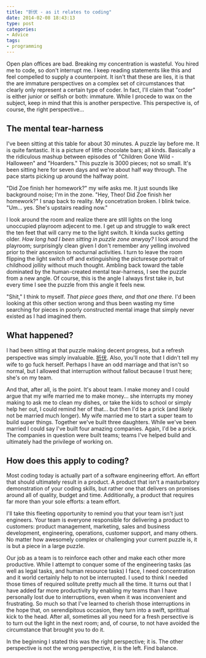 ```yaml
---
title: "折伏 - as it relates to coding"
date: 2014-02-08 18:43:13
type: post
categories:
- Advice
tags:
- programming
---
```

Open plan offices are bad.  Breaking my concentration is wasteful.  You hired me to code, so don't interrupt me.  I keep reading statements like this and feel compelled to supply a counterpoint.  It isn't that these are lies, it is that the are immature perspectives on a complex set of circumstances that clearly only represent a certain type of coder.  In fact, I'll claim that "coder" is either junior or selfish or both: immature.  While I procede to wax on the subject, keep in mind that this is another perspective. This perspective is, of course, the right perspective...

## The mental tear-harness

I've been sitting at this table for about 30 minutes.  A puzzle lay before me.  It is quite fantastic.  It is a picture of little chocolate bars; all kinds.  Basically a the ridiculous mashup between episodes of "Children Gone Wild - Halloween" and "Hoarders."  This puzzle is 3000 pieces; not so small.  It's been sitting here for seven days and we're about half way through.  The pace starts picking up around the halfway point.

"Did Zoe finish her homework?" my wife asks me.  It just sounds like background noise; I'm in the zone.  "Hey, Theo! Did Zoe finish her homework?"  I snap back to reality.  My concetration broken.  I blink twice. "Um... yes. She's upstairs reading now."

I look around the room and realize there are still lights on the long unoccupied playroom adjecent to me.  I get up and struggle to walk erect the ten feet that will carry me to the light switch.  It kinda sucks getting older.  *How long had I been sitting in puzzle zone anwyay?* I look around the playroom; surprisingly clean given I don't remember any yelling involved prior to their ascension to nocturnal activities.  I turn to leave the room flipping the light switch off and extinguishing the picturesqe portrait of childhood jollity without much thought.  Ambling back toward the table dominated by the human-created mental tear-harness, I see the puzzle from a new angle.  Of course, this is the angle I always first take in, but every time I see the puzzle from this angle it feels new.

"Shit," I think to myself. *That piece goes there, and that one there.* I'd been looking at this other section wrong and thus been wasting my time searching for pieces in poorly constructed mental image that simply never existed as I had imagined them.

## What happened?

I had been sitting at that puzzle making decent progress, but a refresh perspective was simply invaluable. [折伏](https://www.sgilibrary.org/search_dict.php?id=1974).  Also, you'll note that I didn't tell my wife to go fuck herself.  Perhaps I have an odd marriage and that isn't so normal, but I allowed that interruption without fallout because I trust here; she's on my team.

And that, after all, is the point.  It's about team.  I make money and I could argue that my wife married me to make money... she interrupts my money making to ask me to clean my dishes, or take the kids to school or simply help her out, I could remind her of that... but then I'd be a prick (and likely not be married much longer).  My wife married me to start a super team to build super things.  Together we've built three daughters.  While we've been married I could say I've built four amazing companies.  Again, I'd be a prick.  The companies in question were built teams; teams I've helped build and ultimately had the privilege of working on.

## How does this apply to coding?

Most coding today is actually part of a software engineering effort.  An effort that should ultimately result in a product.  A product that isn't a masturbatory demonstration of your coding skills, but rather one that delivers on promises around all of quality, budget and time.  Additionally, a product that requires far more than your sole efforts: a team effort.

I'll take this fleeting opportunity to remind you that your team isn't just engineers. Your team is everyone responsible for delivering a product to customers: product management, marketing, sales and business development, engineering, operations, customer support, and many others.  No matter how awesomely complex or challenging your current puzzle is, it is but a piece in a large puzzle.

Our job as a team is to reinforce each other and make each other more productive.  While I attempt to conquer some of the engineering tasks (as well as legal tasks, and human resource tasks) I face, I need concentration and it world certainly help to not be interrupted.  I used to think I needed those times of required solitute pretty much all the time.  It turns out that I have added far more productivity by enabling my teams than I have personally lost due to interruptions, even when it was inconvenient and frustrating.  So much so that I've learned to cherish those interruptions in the hope that, on serendipitous occasion, they turn into a swift, sprititual kick to the head.  After all, sometimes all you need for a fresh persective is to turn out the light in the next room; and, of course, to not have avoided the circumstance that brought you to do it.

In the beginning I stated this was the right perspective; it is. The other perspective is not the wrong perspective, it is the left.  Find balance.
